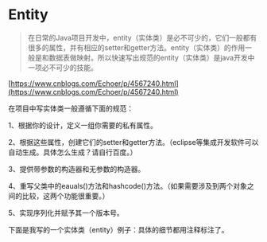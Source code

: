 # Entity

> 在日常的Java项目开发中，entity（实体类）是必不可少的，它们一般都有很多的属性，并有相应的setter和getter方法。entity（实体类）的作用一般是和数据表做映射。所以快速写出规范的entity（实体类）是java开发中一项必不可少的技能。

[https://www.cnblogs.com/Echoer/p/4567240.html](https://www.cnblogs.com/Echoer/p/4567240.html)

在项目中写实体类一般遵循下面的规范：

1、根据你的设计，定义一组你需要的私有属性。

2、根据这些属性，创建它们的setter和getter方法。（eclipse等集成开发软件可以自动生成。具体怎么生成？请自行百度。）

3、提供带参数的构造器和无参数的构造器。

4、重写父类中的eauals\(\)方法和hashcode\(\)方法。（如果需要涉及到两个对象之间的比较，这两个功能很重要。）

5、实现序列化并赋予其一个版本号。

下面是我写的一个实体类（entity）例子：具体的细节都用注释标注了。

